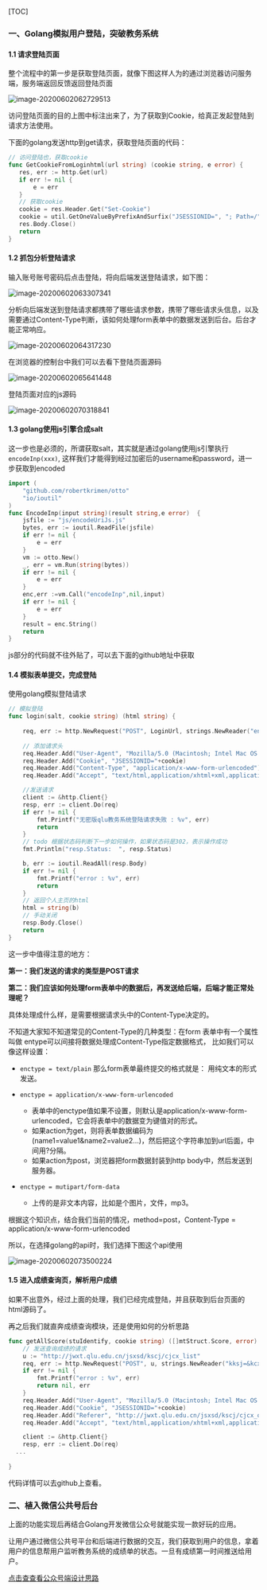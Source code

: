 [TOC]



### 一、Golang模拟用户登陆，突破教务系统



#### 1.1 请求登陆页面

整个流程中的第一步是获取登陆页面，就像下图这样人为的通过浏览器访问服务端，服务端返回反馈返回登陆页面

![image-20200602062729513](https://img2020.cnblogs.com/blog/1496926/202006/1496926-20200602100219961-120669290.png)

访问登陆页面的目的上图中标注出来了，为了获取到Cookie，给真正发起登陆到请求方法使用。

下面的golang发送http到get请求，获取登陆页面的代码：

 ```go
// 访问登陆也，获取cookie
func GetCookieFromLoginhtml(url string) (cookie string, e error) {
	res, err := http.Get(url)
	if err != nil {
		e = err
	}
	// 获取cookie
	cookie = res.Header.Get("Set-Cookie")
	cookie = util.GetOneValueByPrefixAndSurfix("JSESSIONID=", "; Path=/", cookie)
	res.Body.Close()
	return
}
 ```



#### 1.2 抓包分析登陆请求

输入账号账号密码后点击登陆，将向后端发送登陆请求，如下图：

![image-20200602063307341](https://img2020.cnblogs.com/blog/1496926/202006/1496926-20200602100220631-432004266.png)





分析向后端发送到登陆请求都携带了哪些请求参数，携带了哪些请求头信息，以及需要通过Content-Type判断，该如何处理form表单中的数据发送到后台。后台才能正常响应。

![image-20200602064317230](https://img2020.cnblogs.com/blog/1496926/202006/1496926-20200602100221242-2049638668.png)



在浏览器的控制台中我们可以去看下登陆页面源码

![image-20200602065641448](https://img2020.cnblogs.com/blog/1496926/202006/1496926-20200602100221716-1041379403.png)

登陆页面对应的js源码

![image-20200602070318841](https://img2020.cnblogs.com/blog/1496926/202006/1496926-20200602100222213-846199918.png)





#### 1.3 golang使用js引擎合成salt

这一步也是必须的，所谓获取salt，其实就是通过golang使用js引擎执行`encodeInp(xxx)`, 这样我们才能得到经过加密后的username和password，进一步获取到encoded

```go
import (
	"github.com/robertkrimen/otto"
	"io/ioutil"
)
func EncodeInp(input string)(result string,e error)  {
	jsfile := "js/encodeUriJs.js"
	bytes, err := ioutil.ReadFile(jsfile)
	if err != nil {
		e = err
	}
	vm := otto.New()
	_, err = vm.Run(string(bytes))
	if err != nil {
		e = err
	}
	enc,err :=vm.Call("encodeInp",nil,input)
	if err != nil {
		e = err
	}
	result = enc.String()
	return
}
```

js部分的代码就不往外贴了，可以去下面的github地址中获取



#### 1.4 模拟表单提交，完成登陆

使用golang模拟登陆请求

```go
// 模拟登陆
func login(salt, cookie string) (html string) {
	
	req, err := http.NewRequest("POST", LoginUrl, strings.NewReader("encoded="+salt))
  
	// 添加请求头
	req.Header.Add("User-Agent", "Mozilla/5.0 (Macintosh; Intel Mac OS X 10_14_6) AppleWebKit/537.36 (KHTML, like Gecko) Chrome/80.0.3987.163 Safari/537.36")
	req.Header.Add("Cookie", "JSESSIONID="+cookie)
	req.Header.Add("Content-Type", "application/x-www-form-urlencoded")
	req.Header.Add("Accept", "text/html,application/xhtml+xml,application/xml;q=0.9,image/webp,image/apng,*/*;q=0.8,application/signed-exchange;v=b3;q=0.9")

	//发送请求
	client := &http.Client{}
	resp, err := client.Do(req)
	if err != nil {
		fmt.Printf("无密版qlu教务系统登陆请求失败 : %v", err)
		return
	}
	// todo 根据状态码判断下一步如何操作，如果状态码是302，表示操作成功
	fmt.Println("resp.Status:  ", resp.Status)

	b, err := ioutil.ReadAll(resp.Body)
	if err != nil {
		fmt.Printf("error : %v", err)
		return
	}
	// 返回个人主页的html
	html = string(b)
	// 手动关闭
	resp.Body.Close()
	return
}

```

这一步中值得注意的地方：

**第一：我们发送的请求的类型是POST请求**



**第二：我们应该如何处理form表单中的数据后，再发送给后端，后端才能正常处理呢？**

具体处理成什么样，是需要根据请求头中的Content-Type决定的。

不知道大家知不知道常见的Content-Type的几种类型：在form 表单中有一个属性叫做 entype可以间接将数据处理成Content-Type指定数据格式， 比如我们可以像这样设置：

* `enctype = text/plain` 那么form表单最终提交的格式就是： 用纯文本的形式发送。

* `enctype = application/x-www-form-urlencoded` 
  * 表单中的enctype值如果不设置，则默认是application/x-www-form-urlencoded，它会将表单中的数据变为键值对的形式。
  * 如果action为get，则将表单数据编码为(name1=value1&name2=value2…)，然后把这个字符串加到url后面，中间用?分隔。
  * 如果action为post，浏览器把form数据封装到http body中，然后发送到服务器。

* `enctype = mutipart/form-data` 
  * 上传的是非文本内容，比如是个图片，文件，mp3。



根据这个知识点，结合我们当前的情况，method=post，Content-Type = application/x-www-form-urlencoded

所以，在选择golang的api时，我们选择下图这个api使用

![image-20200602073500224](https://img2020.cnblogs.com/blog/1496926/202006/1496926-20200602100222683-1330209311.png)



#### 1.5 进入成绩查询页，解析用户成绩

如果不出意外，经过上面的处理，我们已经完成登陆，并且获取到后台页面的html源码了。

再之后我们就直奔成绩查询模块，还是使用如何的分析思路

```go
func getAllScore(stuIdentify, cookie string) ([]mtStruct.Score, error) {
	// 发送查询成绩的请求
	u := "http://jwxt.qlu.edu.cn/jsxsd/kscj/cjcx_list"
	req, err := http.NewRequest("POST", u, strings.NewReader("kksj=&kcxz=&kcmc=&xsfs=all"))
	if err != nil {
		fmt.Printf("error : %v", err)
		return nil, err
	}
	req.Header.Add("User-Agent", "Mozilla/5.0 (Macintosh; Intel Mac OS X 10_14_6) AppleWebKit/537.36 (KHTML, like Gecko) Chrome/80.0.3987.163 Safari/537.36")
	req.Header.Add("Cookie", "JSESSIONID="+cookie)
	req.Header.Add("Referer", "http://jwxt.qlu.edu.cn/jsxsd/kscj/cjcx_query?Ves632DSdyV=NEW_XSD_XJCJ")
	req.Header.Add("Accept", "text/html,application/xhtml+xml,application/xml;q=0.9,image/webp,image/apng,*;q=0.8,application/signed-exchange;v=b3;q=0.9")

	client := &http.Client{}
	resp, err := client.Do(req)
  ...
  
}
```

代码详情可以去github上查看。



### 二、植入微信公共号后台

上面的功能实现后再结合Golang开发微信公众号就能实现一款好玩的应用。

让用户通过微信公共号平台和后端进行数据的交互，我们获取到用户的信息，拿着用户的信息帮用户监听教务系统的成绩单的状态。一旦有成绩第一时间推送给用户。

[点击查查看公众号端设计思路](https://mp.weixin.qq.com/s/hXENpGqFfzs9TvIkZOp9ww)


